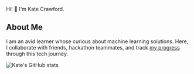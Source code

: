 Hi! 👋 I'm Kate Crawford. 

## About Me

I am an avid learner whose curious about machine learning solutions. Here, I collaborate with friends, hackathon teammates, and track [my progress](https://github.com/codewithkate/ossu-cs-progress/blob/main/README.md) through this tech journey. 

![Kate's GitHub stats](https://github-readme-stats.vercel.app/api?username=codewithkate&show_icons=true&bg_color=00000000&rank_icon=github&include_all_commit=true)
